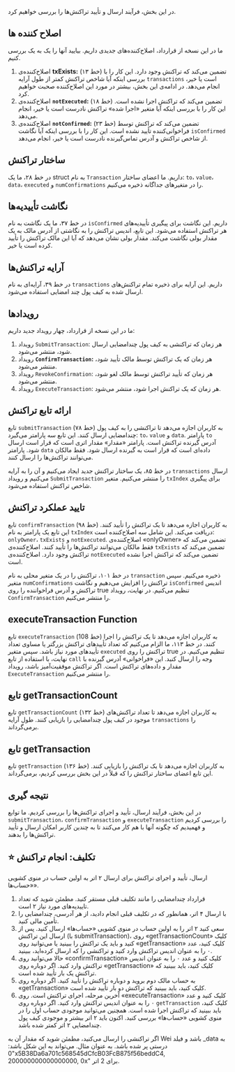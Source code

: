در این بخش، فرآیند ارسال و تأیید تراکنش‌ها را بررسی خواهیم کرد.

## اصلاح کننده ها

ما در این نسخه از قرارداد، اصلاح‌کننده‌های جدیدی داریم. بیایید آنها را یک به یک بررسی کنیم.

1. اصلاح‌کننده‌ی **txExists:** (خط ۱۳) تضمین می‌کند که تراکنش وجود دارد. این کار را با بررسی اینکه آیا شاخص تراکنش کمتر از طول آرایه `transactions` است یا خیر، انجام می‌دهد. در ادامه‌ی این بخش، بیشتر در مورد این اصلاح‌کننده صحبت خواهیم کرد.
2. اصلاح‌کننده‌ی **`notExecuted`:** (خط ۱۸) تضمین می‌کند که تراکنش اجرا نشده است. این کار را با بررسی اینکه آیا متغیر «اجرا شده» تراکنش نادرست است یا خیر، انجام می‌دهد.
3. اصلاح‌کننده‌ی **`notConfirmed`:** (خط ۲۳) تضمین می‌کند که تراکنش توسط فراخوانی‌کننده تأیید نشده است. این کار را با بررسی اینکه آیا نگاشت `isConfirmed` از شاخص تراکنش و آدرس تماس‌گیرنده نادرست است یا خیر، انجام می‌دهد.

## ساختار تراکنش

در خط ۲۸، ما یک struct به نام `Transaction` داریم. ما اعضای ساختار: `to`، `value`، `data`، `executed` و `numConfirmations` را در متغیرهای جداگانه ذخیره می‌کنیم.

## نگاشت تأییدیه‌ها

در خط ۳۷، ما یک نگاشت به نام `isConfirmed` داریم. این نگاشت برای پیگیری تأییدیه‌های هر تراکنش استفاده می‌شود. این تابع، اندیس تراکنش را به نگاشتی از آدرس مالک به یک مقدار بولی نگاشت می‌کند. مقدار بولی نشان می‌دهد که آیا این مالک تراکنش را تأیید کرده است یا خیر.

## آرایه تراکنش‌ها

در خط ۳۹، آرایه‌ای به نام `transactions` داریم. این آرایه برای ذخیره تمام تراکنش‌های ارسال شده به کیف پول چند امضایی استفاده می‌شود.

## رویدادها

ما در این نسخه از قرارداد، چهار رویداد جدید داریم:

1. رویداد `SubmitTransaction`: هر زمان که تراکنشی به کیف پول چندامضایی ارسال شود، منتشر می‌شود.
2. رویداد **`ConfirmTransaction`:** هر زمان که یک تراکنش توسط مالک تأیید شود، منتشر می‌شود.
3. رویداد `RevokeConfirmation`: هر زمان که تأیید تراکنش توسط مالک لغو شود، منتشر می‌شود.
4. رویداد `ExecuteTransaction`: هر زمان که یک تراکنش اجرا شود، منتشر می‌شود.

## ارائه تابع تراکنش

تابع `submitTransaction` (خط ۷۸) به کاربران اجازه می‌دهد تا تراکنشی را به کیف پول چندامضایی ارسال کنند. این تابع سه پارامتر می‌گیرد: `to`، `value` و `data`. پارامتر `to` آدرس گیرنده تراکنش است. پارامتر «مقدار» مقدار اتری است که قرار است ارسال شود. پارامتر `data` داده‌ای است که قرار است به گیرنده ارسال شود. فقط مالکان می‌توانند تراکنش‌ها را ارسال کنند.

در خط ۸۵، یک ساختار تراکنش جدید ایجاد می‌کنیم و آن را به آرایه `transactions` ارسال می‌کنیم و رویداد `SubmitTransaction` را منتشر می‌کنیم. متغیر `txIndex` برای پیگیری شاخص تراکنش استفاده می‌شود.

## تایید عملکرد تراکنش

تابع `confirmTransaction` (خط ۹۸) به کاربران اجازه می‌دهد تا یک تراکنش را تأیید کنند. این تابع یک پارامتر به نام `txIndex` دریافت می‌کند.
این شامل سه اصلاح‌کننده است: `onlyOwner`، `txExists` و `notExecuted`. اصلاح‌کننده‌ی «onlyOwner» تضمین می‌کند که فقط مالکان می‌توانند تراکنش‌ها را تأیید کنند. اصلاح‌کننده‌ی `txExists` تضمین می‌کند که تراکنش وجود دارد. اصلاح‌کننده‌ی `notExecuted` تضمین می‌کند که تراکنش اجرا نشده است.

در خط ۱۰۱، تراکنش را در یک متغیر محلی به نام `transaction` ذخیره می‌کنیم. سپس متغیر `numConfirmations` تراکنش را افزایش می‌دهیم و نگاشت `isConfirmed` اندیس تراکنش و آدرس فراخواننده را روی true تنظیم می‌کنیم. در نهایت، رویداد `ConfirmTransaction` را منتشر می‌کنیم.

## executeTransaction Function

تابع `executeTransaction` (خط 108) به کاربران اجازه می‌دهد تا یک تراکنش را اجرا کنند. در خط ۱۱۳، ما الزام می‌کنیم که تعداد تأییدهای تراکنش بزرگتر یا مساوی تعداد تأییدهای مورد نیاز باشد. سپس متغیر `executed` تراکنش را روی true تنظیم می‌کنیم. در نهایت، با استفاده از تابع `call` وجه را ارسال کنید.  این «فراخوانی» آدرس گیرنده با مقدار و داده‌های تراکنش است. اگر تراکنش موفقیت‌آمیز باشد، رویداد `ExecuteTransaction` را منتشر می‌کنیم.

## تابع getTransactionCount

تابع `getTransactionCount` (خط ۱۳۲) به کاربران اجازه می‌دهد تا تعداد تراکنش‌های موجود در کیف پول چندامضایی را بازیابی کنند. طول آرایه `transactions` را برمی‌گرداند.

## تابع getTransaction

تابع `getTransaction` (خط ۱۳۶) به کاربران اجازه می‌دهد تا یک تراکنش را بازیابی کنند. این تابع اعضای ساختار تراکنش را که قبلاً در این بخش بررسی کردیم، برمی‌گرداند.

## نتیجه گیری

در این بخش، فرآیند ارسال، تأیید و اجرای تراکنش‌ها را بررسی کردیم. ما توابع `submitTransaction`، `confirmTransaction` و `executeTransaction` را بررسی کردیم و فهمیدیم که چگونه آنها با هم کار می‌کنند تا به چندین کاربر امکان ارسال و تأیید تراکنش‌ها را بدهند.

## ⭐️ تکلیف: انجام تراکنش

ارسال، تأیید و اجرای تراکنش برای ارسال ۲ اتر به اولین حساب در منوی کشویی «حساب‌ها».

1. قرارداد چندامضایی را مانند تکلیف قبلی مستقر کنید. مطمئن شوید که تعداد تاییدیه‌های مورد نیاز ۲ است.
2. با ارسال ۴ اتر، همانطور که در تکلیف قبلی انجام دادید، از هر آدرسی، چندامضایی را تأمین مالی کنید.
3. سعی کنید ۲ اتر را به اولین حساب در منوی کشویی «حساب‌ها» ارسال کنید.  پس از ارسال این تراکنش (با submitTransaction)، روی «getTransactionCount» کلیک کنید و باید یک تراکنش را ببینید یا می‌توانید روی «getTransaction» کلیک کنید، عدد ۰ را به عنوان اندیس تراکنش وارد کنید و تراکنشی را که ارسال کرده‌اید، ببینید.
4. حالا می‌توانید روی «confirmTransaction» کلیک کنید و عدد ۰ را به عنوان اندیس تراکنش وارد کنید. اگر دوباره روی «getTransaction» کلیک کنید، باید ببینید که تراکنش یک بار تأیید شده است.
5. به حساب مالک دوم بروید و دوباره تراکنش را تأیید کنید. اگر دوباره روی «getTransaction» کلیک کنید، باید ببینید که تراکنش دو بار تأیید شده است.
6. آخرین مرحله، اجرای تراکنش است. روی «executeTransaction» کلیک کنید و عدد ۰ را به عنوان اندیس تراکنش وارد کنید. اگر دوباره روی `getTransaction` کلیک کنید، باید ببینید که تراکنش اجرا شده است. همچنین می‌توانید موجودی حساب اول را در منوی کشویی «حساب‌ها» بررسی کنید. اکنون باید ۲ اتر بیشتر و موجودی کیف پول چندامضایی ۲ اتر کمتر شده باشد.

اگر تراکنشی را ارسال می‌کنید، مطمئن شوید که مقدار آن به Wei باشد و فیلد _data به درستی پر شده باشد. به عنوان مثال. می‌تواند به این شکل باشد: "0x5B38Da6a701c568545dCfcB03FcB875f56beddC4, 200000000000000000, 0x" برای 2 اتر.